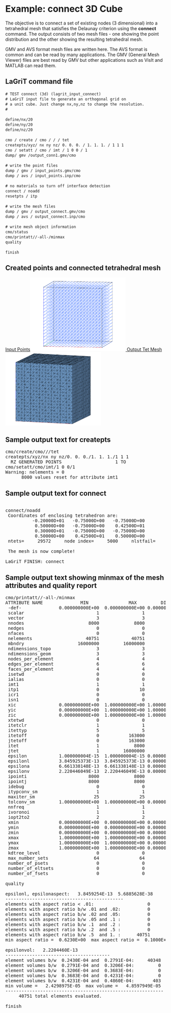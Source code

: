 # Example: connect 3D Cube

  
The objective is to connect a set of existing nodes (3 dimensional)
  into a tetrahedral mesh that satisfies the Delaunay criterion using
  the **connect** command. The output consists of two mesh files - one showing the point
  distribution and the other showing the resulting tetrahedral mesh.

GMV and AVS format mesh files are written here. The AVS format is common and can be read by many applications. 
The GMV (General Mesh Viewer) files are best read by GMV but other applications such as VisIt and MATLAB can read them.
 

## LaGriT command file
```
# TEST connect (3d) (lagrit_input_connect)
# LaGriT input file to generate an orthogonal grid on
# a unit cube. Just change nx,ny,nz to change the resolution.
#

define/nx/20
define/ny/20
define/nz/20
 
cmo / create / cmo / / / tet
createpts/xyz/ nx ny nz/ 0. 0. 0. / 1. 1. 1. / 1 1 1
cmo / setatt / cmo / imt / 1 0 0 / 1
dump/ gmv /output_conn1.gmv/cmo

# write the point files
dump / gmv / input_points.gmv/cmo
dump / avs / input_points.inp/cmo

# no materials so turn off interface detection
connect / noadd
resetpts / itp
 
# write the mesh files
dump / gmv / output_connect.gmv/cmo
dump / avs / output_connect.inp/cmo

# write mesh object information
cmo/status
cmo/printatt//-all-/minmax
quality

finish
```


## Created points and connected tetrahedral mesh

<a href="output/connect_cube_nodes.png">Input Points<img width="300" src="output/connect_cube_nodes.png"> </a>
<a href="output/connect_cube_tet.png">Output Tet Mesh<img width="300" src="output/connect_cube_tet.png"> </a>


## Sample output text for createpts

<pre class="lg-output">
cmo/create/cmo///tet                                                            
createpts/xyz/nx ny nz/0. 0. 0./1. 1. 1./1 1 1                                  
  RZ GENERATED POINTS                    1 TO                 8000              
cmo/setatt/cmo/imt/1 0 0/1                                                      
Warning: nelements = 0                                                          
      8000 values reset for attribute imt1               
</pre>
 
## Sample output text for connect
<pre>                                                                                
connect/noadd                                                                   
 Coordinates of enclosing tetrahedron are:                                      
          -0.20000D+01   -0.75000D+00   -0.75000D+00                            
           0.50000D+00   -0.75000D+00    0.42500D+01                            
           0.30000D+01   -0.75000D+00   -0.75000D+00                            
           0.50000D+00    0.42500D+01    0.50000D+00                            
 ntets=     29572     node index=     5000     nlstfail=       0 %done=  61.58  
 
 The mesh is now complete!                                                      
 
LaGriT FINISH: connect                   
</pre>


## Sample output text showing minmax of the mesh attributes and quality report
<pre class="lg-output">
cmo/printatt//-all-/minmax                                                      
ATTRIBUTE NAME              MIN               MAX         DIFFERENCE    LENGTH  
 -def-              0.000000000E+00  0.000000000E+00 0.000000000E+00      8000  
 scalar                           1                1               0         1  
 vector                           3                3               0         1  
 nnodes                        8000             8000               0         1  
 nedges                           0                0               0         1  
 nfaces                           0                0               0         1  
 nelements                    40751            40751               0         1  
 mbndry                    16000000         16000000               0         1  
 ndimensions_topo                 3                3               0         1  
 ndimensions_geom                 3                3               0         1  
 nodes_per_element                4                4               0         1  
 edges_per_element                6                6               0         1  
 faces_per_element                4                4               0         1  
 isetwd                           0                0               0      8000  
 ialias                           0                0               0      8000  
 imt1                             1                1               0      8000  
 itp1                             0               10              10      8000  
 icr1                             0                0               0      8000  
 isn1                             0                0               0      8000  
 xic                0.000000000E+00  1.000000000E+00 1.000000000E+00      8000  
 yic                0.000000000E+00  1.000000000E+00 1.000000000E+00      8000  
 zic                0.000000000E+00  1.000000000E+00 1.000000000E+00      8000  
 xtetwd                           0                0               0     40751  
 itetclr                          1                1               0     40751  
 itettyp                          5                5               0     40751  
 itetoff                          0           163000          163000     40751  
 jtetoff                          0           163000          163000     40751  
 itet                             1             8000            7999     40751x4
 jtet                             1         16000000        15999999     40751x4
 epsilon            1.000000004E-15  1.000000004E-15 0.000000000E+00         1  
 epsilonl           3.845925373E-13  3.845925373E-13 0.000000000E+00         1  
 epsilona           6.661338148E-13  6.661338148E-13 0.000000000E+00         1  
 epsilonv           2.220446049E-13  2.220446049E-13 0.000000000E+00         1  
 ipointi                       8000             8000               0         1  
 ipointj                       8000             8000               0         1  
 idebug                           0                0               0         1  
 itypconv_sm                      1                1               0         1  
 maxiter_sm                      25               25               0         1  
 tolconv_sm         1.000000000E+00  1.000000000E+00 0.000000000E+00         1  
 nnfreq                           1                1               0         1  
 ivoronoi                         1                1               0         1  
 iopt2to2                         2                2               0         1  
 xmin               0.000000000E+00  0.000000000E+00 0.000000000E+00         1  
 ymin               0.000000000E+00  0.000000000E+00 0.000000000E+00         1  
 zmin               0.000000000E+00  0.000000000E+00 0.000000000E+00         1  
 xmax               1.000000000E+00  1.000000000E+00 0.000000000E+00         1  
 ymax               1.000000000E+00  1.000000000E+00 0.000000000E+00         1  
 zmax               1.000000000E+00  1.000000000E+00 0.000000000E+00         1  
 kdtree_level                     0                0               0         1  
 max_number_sets                 64               64               0         1  
 number_of_psets                  0                0               0         1  
 number_of_eltsets                0                0               0         1  
 number_of_fsets                  0                0               0         1  
 
quality                                                                         
 
epsilonl, epsilonaspect:   3.8459254E-13  5.6885628E-38                         
--------------------------------------------                                    
elements with aspect ratio < .01:                    0                          
elements with aspect ratio b/w .01 and .02:          0                          
elements with aspect ratio b/w .02 and .05:          0                          
elements with aspect ratio b/w .05 and .1 :          0                          
elements with aspect ratio b/w .1  and .2 :          0                          
elements with aspect ratio b/w .2  and .5 :          0                          
elements with aspect ratio b/w .5  and 1. :      40751                          
min aspect ratio =  0.6230E+00  max aspect ratio =  0.1000E+01                  
 
epsilonvol:   2.2204460E-13                                                     
---------------------------------------                                         
element volumes b/w  0.2430E-04 and  0.2791E-04:     40348                      
element volumes b/w  0.2791E-04 and  0.3206E-04:         0                      
element volumes b/w  0.3206E-04 and  0.3683E-04:         0                      
element volumes b/w  0.3683E-04 and  0.4231E-04:         0                      
element volumes b/w  0.4231E-04 and  0.4860E-04:       403                      
min volume =   2.4298975E-05  max volume =   4.8597949E-05                      
-----------------------------------------------------------                     
     40751 total elements evaluated.                
 
finish
</pre>


